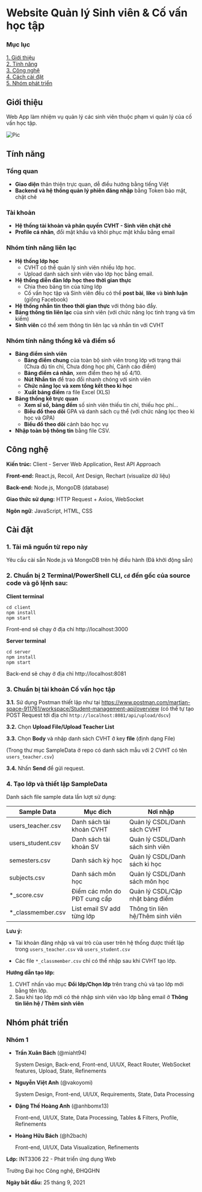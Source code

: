 # Website Quản lý Sinh viên & Cố vấn học tập

### Mục lục 

[1. Giới thiệu](https://github.com/miaht94/Student-Management#giới-thiệu)  
[2. Tính năng](https://github.com/miaht94/Student-Management#tính-năng)  
[3. Công nghệ](https://github.com/miaht94/Student-Management#công-nghệ)  
[4. Cách cài đặt](https://github.com/miaht94/Student-Management#cài-đặt)  
[5. Nhóm phát triển](https://github.com/miaht94/Student-Management#nhóm-phát-triển) 

## Giới thiệu

Web App làm nhiệm vụ quản lý các sinh viên thuộc phạm vi quản lý của cố vấn học tập.

![Pic](https://raw.githubusercontent.com/miaht94/Student-Management/main/Screenshot/screenshot.png)


## Tính năng
### Tổng quan
- **Giao diện** thân thiện trực quan, dễ điều hướng bằng tiếng Việt
- **Backend và hệ thống quản lý phiên đăng nhập** bằng Token bảo mật, chặt chẽ
### Tài khoản
- **Hệ thống tài khoản và phân quyền** **CVHT - Sinh viên chặt chẽ**
- **Profile cá nhân**, đổi mật khẩu và khôi phục mật khẩu bằng email
### Nhóm tính năng liên lạc
- **Hệ thống lớp học**
  - CVHT có thể quản lý sinh viên nhiều lớp học.
  - Upload danh sách sinh viên vào lớp học bằng email.
- **Hệ thống diễn đàn lớp học theo thời gian thực**
  - Chia theo bảng tin của từng lớp
  - Cố vấn học tập và Sinh viên đều có thể **post bài**, **like** và **bình luận** (giống Facebook)
- **Hệ thống nhắn tin theo thời gian thực** với thông báo đẩy.
- **Bảng thông tin liên lạc** của sinh viên (với chức năng lọc tình trạng và tìm kiếm)
- **Sinh viên** có thể xem thông tin liên lạc và nhắn tin với CVHT
### Nhóm tính năng thống kê và điểm số
- **Bảng điểm sinh viên**
  - **Bảng điểm chung** của toàn bộ sinh viên trong lớp với trạng thái (Chưa đủ tín chỉ, Chưa đóng học phí, Cảnh cáo điểm)
  - **Bảng điểm cá nhân**, xem điểm theo hệ số 4/10.
  - **Nút Nhắn tin** để trao đổi nhanh chóng với sinh viên
  - **Chức năng lọc và xem tổng kết theo kì học**
  - **Xuất bảng điểm** ra file Excel (XLS)
- **Bảng thống kê trực quan**
  -  **Xem sĩ số, bảng đếm** số sinh viên thiếu tín chỉ, thiếu học phí...
  - **Biểu đồ theo dõi** GPA và danh sách cụ thể (với chức năng lọc theo kì học và GPA)
  - **Biểu đồ theo dõi** cảnh báo học vụ
- **Nhập toàn bộ thông tin** bằng file CSV.


## Công nghệ

**Kiến trúc:** Client - Server Web Application, Rest API Approach

**Front-end:** React.js, Recoil, Ant Design, Rechart (visualize dữ liệu)

**Back-end:** Node.js, MongoDB (database)

**Giao thức sử dụng:** HTTP Request + Axios, WebSocket

**Ngôn ngữ**: JavaScript, HTML, CSS


## Cài đặt

### 1. Tải mã nguồn từ repo này

Yêu cầu cài sẵn Node.js và MongoDB trên hệ điều hành (Đã khởi động sẵn)


### 2. Chuẩn bị 2 Terminal/PowerShell CLI, ``cd`` đến gốc của source code và gõ lệnh sau:

**Client terminal**
```
cd client
npm install
npm start
```
Front-end sẽ chạy ở địa chỉ http://localhost:3000

**Server terminal**
```
cd server
npm install
npm start
```
Back-end sẽ chạy ở địa chỉ http://localhost:8081


### 3. Chuẩn bị tài khoản Cố vấn học tập

   **3.1.** Sử dụng Postman thiết lập như tại https://www.postman.com/martian-space-911761/workspace/Student-management-api/overview 
(có thể tự tạo POST Request tới địa chỉ ```http://localhost:8081/api/upload/dscv```)

   **3.2.** Chọn **Upload File/Upload Teacher List**

   **3.3.** Chọn **Body** và nhập danh sách CVHT ở key **file** (định dạng File)

(Trong thư mục SampleData ở repo có danh sách mẫu với 2 CVHT có tên ```users_teacher.csv```)

   **3.4.** Nhấn **Send** để gửi request.


### 4. Tạo lớp và thiết lập SampleData

Danh sách file sample data lần lượt sử dụng:

Sample Data         | Mục đích                      | Nơi nhập
------------------- | ----------------------------- | ---------------------------------
users_teacher.csv   | Danh sách tài khoản CVHT      | Quản lý CSDL/Danh sách CVHT
users_student.csv   | Danh sách tài khoản SV        | Quản lý CSDL/Danh sách sinh viên
semesters.csv       | Danh sách kỳ học              | Quản lý CSDL/Danh sách kì học
subjects.csv        | Danh sách môn học             | Quản lý CSDL/Danh sách môn học
*_score.csv         | Điểm các môn do PĐT cung cấp  | Quản lý CSDL/Cập nhật bảng điểm
*_classmember.csv   | List email SV add từng lớp    | Thông tin liên hệ/Thêm sinh viên

**Lưu ý:** 

- Tài khoản đăng nhập và vai trò của user trên hệ thống được thiết lập trong ``users_teacher.csv`` và ``users_student.csv``

- Các file ```*_classmember.csv``` chỉ có thể nhập sau khi CVHT tạo lớp.

**Hướng dẫn tạo lớp:**

1. CVHT nhấn vào mục **Đổi lớp/Chọn lớp** trên trang chủ và tạo lớp mới bằng tên lớp. 
2. Sau khi tạo lớp mới có thẻ nhập sinh viên vào lớp bằng email ở **Thông tin liên hệ / Thêm sinh viên**


## Nhóm phát triển

### Nhóm 1


- **Trần Xuân Bách** (@miaht94)

   System Design, Back-end, Front-end, UI/UX, React Router, WebSocket features, Upload, State, Refinements


- **Nguyễn Việt Anh** (@vakoyomi)

   System Design, Front-end, UI/UX, Requirements, State, Data Processing


- **Đặng Thế Hoàng Anh** (@anhbomx13)

   Front-end, UI/UX, State, Data Processing, Tables & Filters, Profile, Refinements 


- **Hoàng Hữu Bách** (@h2bach)

   Front-end, UI/UX, Data Visualization, Refinements      


**Lớp:** INT3306 22 - Phát triển ứng dụng Web

Trường Đại học Công nghệ, ĐHQGHN


**Ngày bắt đầu:** 25 tháng 9, 2021
